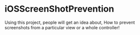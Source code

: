 # iOSScreenShotPrevention
Using this project, people will get an idea about, How to prevent screenshots from a particular view or a whole controller!

